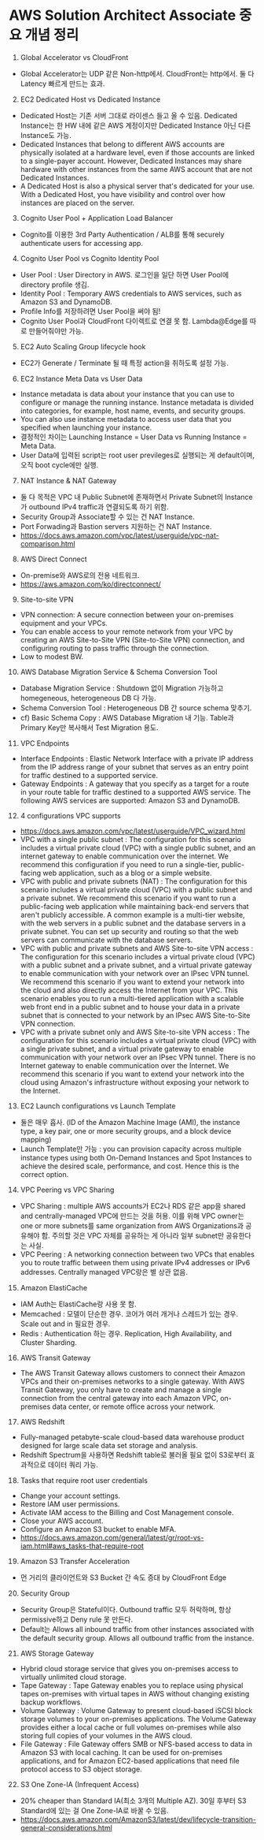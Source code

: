 # AWS Solution Architect Associate 중요 개념 정리  
1) Global Accelerator vs CloudFront  
- Global Accelerator는 UDP 같은 Non-http에서. CloudFront는 http에서. 둘 다 Latency 빠르게 만드는 효과.
2) EC2 Dedicated Host vs Dedicated Instance
- Dedicated Host는 기존 서버 그대로 라이센스 들고 올 수 있음. Dedicated Instance는 한 HW 내에 같은 AWS 계정이지만 Dedicated Instance 아닌 다른 Instance도 가능.  
- Dedicated Instances that belong to different AWS accounts are physically isolated at a hardware level, even if those accounts are linked to a single-payer account. However, Dedicated Instances may share hardware with other instances from the same AWS account that are not Dedicated Instances.  
- A Dedicated Host is also a physical server that's dedicated for your use. With a Dedicated Host, you have visibility and control over how instances are placed on the server.  
3) Cognito User Pool + Application Load Balancer  
- Cognito를 이용한 3rd Party Authentication / ALB를 통해 securely authenticate users for accessing app.  
4) Cognito User Pool vs Cognito Identity Pool  
- User Pool : User Directory in AWS. 로그인을 일단 하면 User Pool에 directory profile 생김.   
- Identity Pool : Temporary AWS credentials to AWS services, such as Amazon S3 and DynamoDB.  
- Profile Info를 저장하려면 User Pool을 써야 됨!  
- Cognito User Pool과 CloudFront 다이렉트로 연결 못 함. Lambda@Edge를 따로 만들어줘야만 가능.
5) EC2 Auto Scaling Group lifecycle hook  
- EC2가 Generate / Terminate 될 때 특정 action을 취하도록 설정 가능.  
6) EC2 Instance Meta Data vs User Data  
- Instance metadata is data about your instance that you can use to configure or manage the running instance. Instance metadata is divided into categories, for example, host name, events, and security groups.  
- You can also use instance metadata to access user data that you specified when launching your instance.  
- 결정적인 차이는 Launching Instance = User Data vs Running Instance = Meta Data.  
- User Data에 입력된 script는 root user previleges로 실행되는 게 default이며, 오직 boot cycle에만 실행.  
7) NAT Instance & NAT Gateway  
- 둘 다 목적은 VPC 내 Public Subnet에 존재하면서 Private Subnet의 Instance가 outbound IPv4 traffic과 연결되도록 하기 위함.  
- Security Group과 Associate할 수 있는 건 NAT Instance.  
- Port Forwading과 Bastion servers 지원하는 건 NAT Instance.  
- https://docs.aws.amazon.com/vpc/latest/userguide/vpc-nat-comparison.html  
8) AWS Direct Connect  
- On-premise와 AWS로의 전용 네트워크.
- https://aws.amazon.com/ko/directconnect/  
9) Site-to-site VPN  
- VPN connection: A secure connection between your on-premises equipment and your VPCs.  
- You can enable access to your remote network from your VPC by creating an AWS Site-to-Site VPN (Site-to-Site VPN) connection, and configuring routing to pass traffic through the connection.  
- Low to modest BW.  
10) AWS Database Migration Service & Schema Conversion Tool  
- Database Migration Service : Shutdown 없이 Migration 가능하고 homegeneous, heterogeneous DB 다 가능.  
- Schema Conversion Tool : Heterogeneous DB 간 source schema 맞추기.  
- cf) Basic Schema Copy : AWS Database Migration 내 기능. Table과 Primary Key만 복사해서 Test Migration 용도.  
11) VPC Endpoints  
- Interface Endpoints : Elastic Network Interface with a private IP address from the IP address range of your subnet that serves as an entry point for traffic destined to a supported service.  
- Gateway Endpoints : A gateway that you specify as a target for a route in your route table for traffic destined to a supported AWS service. The following AWS services are supported: Amazon S3 and DynamoDB.  
12) 4 configurations VPC supports
- https://docs.aws.amazon.com/vpc/latest/userguide/VPC_wizard.html
- VPC with a single public subnet : The configuration for this scenario includes a virtual private cloud (VPC) with a single public subnet, and an internet gateway to enable communication over the internet. We recommend this configuration if you need to run a single-tier, public-facing web application, such as a blog or a simple website.  
- VPC with public and private subnets (NAT) : The configuration for this scenario includes a virtual private cloud (VPC) with a public subnet and a private subnet. We recommend this scenario if you want to run a public-facing web application while maintaining back-end servers that aren't publicly accessible. A common example is a multi-tier website, with the web servers in a public subnet and the database servers in a private subnet. You can set up security and routing so that the web servers can communicate with the database servers.  
- VPC with public and private subnets and AWS Site-to-site VPN access : The configuration for this scenario includes a virtual private cloud (VPC) with a public subnet and a private subnet, and a virtual private gateway to enable communication with your network over an IPsec VPN tunnel. We recommend this scenario if you want to extend your network into the cloud and also directly access the Internet from your VPC. This scenario enables you to run a multi-tiered application with a scalable web front end in a public subnet and to house your data in a private subnet that is connected to your network by an IPsec AWS Site-to-Site VPN connection.  
- VPC with a private subnet only and AWS Site-to-site VPN access : The configuration for this scenario includes a virtual private cloud (VPC) with a single private subnet, and a virtual private gateway to enable communication with your network over an IPsec VPN tunnel. There is no Internet gateway to enable communication over the Internet. We recommend this scenario if you want to extend your network into the cloud using Amazon's infrastructure without exposing your network to the Internet.  
13) EC2 Launch configurations vs Launch Template  
- 둘은 매우 흡사. (ID of the Amazon Machine Image (AMI), the instance type, a key pair, one or more security groups, and a block device mapping)
- Launch Template만 가능 : you can provision capacity across multiple instance types using both On-Demand Instances and Spot Instances to achieve the desired scale, performance, and cost. Hence this is the correct option.  
14) VPC Peering vs VPC Sharing  
- VPC Sharing : multiple AWS accounts가 EC2나 RDS 같은 app을 shared and centrally-managed VPC에 만드는 것을 허용. 이를 위해 VPC owner는 one or more subnets를 same organization from AWS Organizations과 공유해야 함. 주의할 것은 VPC 자체를 공유하는 게 아니라 일부 subnet만 공유한다는 사실.  
- VPC Peering : A networking connection between two VPCs that enables you to route traffic between them using private IPv4 addresses or IPv6 addresses. Centrally managed VPC랑은 별 상관 없음.  
15) Amazon ElastiCache  
- IAM Auth는 ElastiCache랑 사용 못 함.  
- Memcached : 모델이 단순한 경우. 코어가 여러 개거나 스레드가 있는 경우. Scale out and in 필요한 경우.  
- Redis : Authentication 하는 경우. Replication, High Availability, and Cluster Sharding.  
16) AWS Transit Gateway  
- The AWS Transit Gateway allows customers to connect their Amazon VPCs and their on-premises networks to a single gateway. With AWS Transit Gateway, you only have to create and manage a single connection from the central gateway into each Amazon VPC, on-premises data center, or remote office across your network.  
17) AWS Redshift  
- Fully-managed petabyte-scale cloud-based data warehouse product designed for large scale data set storage and analysis.  
- Redshift Spectrum을 사용하면 Redshift table로 불러올 필요 없이 S3로부터 효과적으로 데이터 쿼리 가능.  
18) Tasks that require root user credentials  
- Change your account settings.  
- Restore IAM user permissions.  
- Activate IAM access to the Billing and Cost Management console.  
- Close your AWS account.  
- Configure an Amazon S3 bucket to enable MFA.  
- https://docs.aws.amazon.com/general/latest/gr/root-vs-iam.html#aws_tasks-that-require-root  

19) Amazon S3 Transfer Acceleration  
- 먼 거리의 클라이언트와 S3 Bucket 간 속도 증대 by CloudFront Edge  

20) Security Group  
- Security Group은 Stateful이다. Outbound traffic 모두 허락하며, 항상 permissive하고 Deny rule 못 만든다.  
- Default는 Allows all inbound traffic from other instances associated with the default security group. Allows all outbound traffic from the instance.  

21) AWS Storage Gateway  
- Hybrid cloud storage service that gives you on-premises access to virtually unlimited cloud storage.  
- Tape Gateway : Tape Gateway enables you to replace using physical tapes on-premises with virtual tapes in AWS without changing existing backup workflows.  
- Volume Gateway  : Volume Gateway to present cloud-based iSCSI block storage volumes to your on-premises applications. The Volume Gateway provides either a local cache or full volumes on-premises while also storing full copies of your volumes in the AWS cloud.  
- File Gateway : File Gateway offers SMB or NFS-based access to data in Amazon S3 with local caching. It can be used for on-premises applications, and for Amazon EC2-based applications that need file protocol access to S3 object storage.  

22) S3 One Zone-IA (Infrequent Access)  
- 20% cheaper than Standard IA(최소 3개의 Multiple AZ). 30일 후부터 S3 Standard에 있는 걸 One Zone-IA로 바꿀 수 있음.  
-  https://docs.aws.amazon.com/AmazonS3/latest/dev/lifecycle-transition-general-considerations.html  





   
